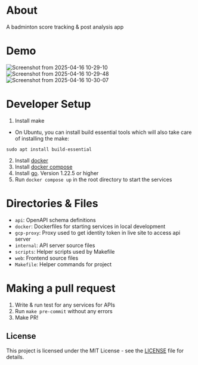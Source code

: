 # About
A badminton score tracking & post analysis app

# Demo
![Screenshot from 2025-04-16 10-29-10](https://github.com/user-attachments/assets/3bce7582-3fa0-4ed5-95f6-cc83bf234194)
![Screenshot from 2025-04-16 10-29-48](https://github.com/user-attachments/assets/ffab294e-5753-4906-b9d8-d1a473da7202)
![Screenshot from 2025-04-16 10-30-07](https://github.com/user-attachments/assets/325d46ed-c769-4d85-af32-5dfa1a9fda90)


# Developer Setup
1. Install make
- On Ubuntu, you can install build essential tools which will also take care of installing the make:
```
sudo apt install build-essential
```
2. Install [docker](https://docs.docker.com/engine/install/) 
3. Install [docker compose](https://docs.docker.com/compose/install/)
4. Install [go](https://go.dev/doc/install). Version 1.22.5 or higher 
5. Run `docker compose up` in the root directory to start the services

# Directories & Files
- `api`: OpenAPI schema definitions
- `docker`: Dockerfiles for starting services in local development
- `gcp-proxy`: Proxy used to get identity token in live site to access api server
- `internal`: API server source files
- `scripts`: Helper scripts used by Makefile
- `web`: Frontend source files
- `Makefile`: Helper commands for project

# Making a pull request
1. Write & run test for any services for APIs
2. Run `make pre-commit` without any errors
3. Make PR!

## License

This project is licensed under the MIT License - see the [LICENSE](LICENSE) file for details.
